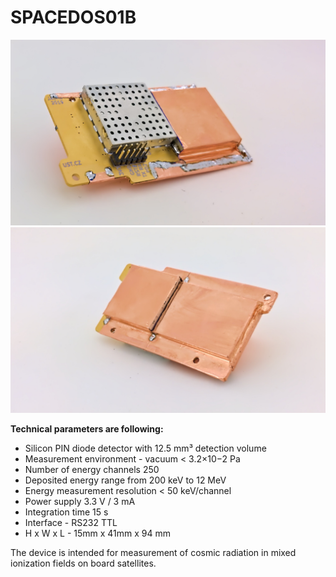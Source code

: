 # SPACEDOS01B

![SPACEDOS01B device from bottom side](doc/src/img/SPACEDOS01B_bottom.jpg "PCB")
![SPACEDOS01B device from top side](doc/src/img/SPACEDOS01B_top.jpg "PCB")

**Technical parameters are following:**
* Silicon PIN diode detector with 12.5 mm³ detection volume
* Measurement environment - vacuum < 3.2×10−2 Pa
* Number of energy channels 250
* Deposited energy range from 200 keV to 12 MeV
* Energy measurement resolution < 50 keV/channel
* Power supply 3.3 V / 3 mA 
* Integration time 15 s
* Interface - RS232 TTL
* H x W  x  L - 15mm x 41mm x 94 mm


The device is intended for measurement of cosmic radiation in mixed ionization fields on board satellites. 

